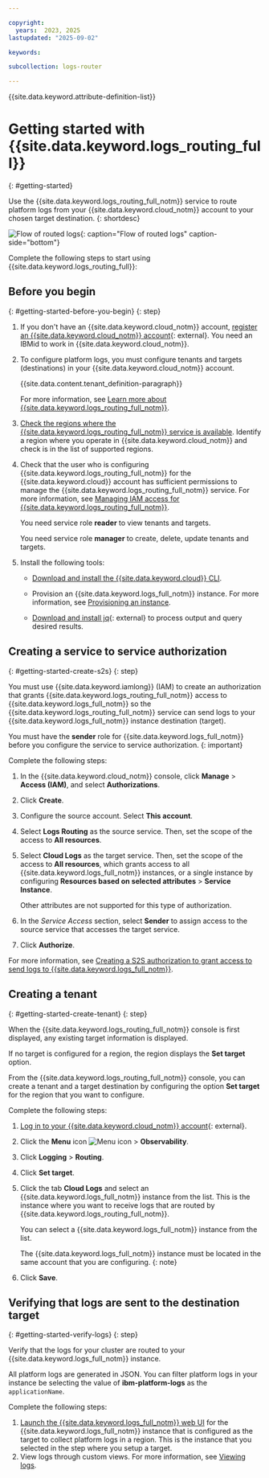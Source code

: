 ```yaml
---

copyright:
  years:  2023, 2025
lastupdated: "2025-09-02"

keywords:

subcollection: logs-router

---
```


{{site.data.keyword.attribute-definition-list}}

# Getting started with {{site.data.keyword.logs_routing_full}}
{: #getting-started}

Use the {{site.data.keyword.logs_routing_full_notm}} service to route platform logs from your {{site.data.keyword.cloud_notm}} account to your chosen target destination.
{: shortdesc}

![Flow of routed logs](/images/cloud-logs-platform-logs.png "Flow of routed logs"){: caption="Flow of routed logs" caption-side="bottom"}



Complete the following steps to start using {{site.data.keyword.logs_routing_full}}:

## Before you begin
{: #getting-started-before-you-begin}
{: step}

1. If you don't have an {{site.data.keyword.cloud_notm}} account, [register an {{site.data.keyword.cloud_notm}} account](https://cloud.ibm.com/login){: external}. You need an IBMid to work in {{site.data.keyword.cloud_notm}}.

2. To configure platform logs, you must configure tenants and targets (destinations) in your {{site.data.keyword.cloud_notm}} account.

    {{site.data.content.tenant_definition-paragraph}}

    For more information, see [Learn more about {{site.data.keyword.logs_routing_full_notm}}](/docs/logs-router?topic=logs-router-about).

3. [Check the regions where the {{site.data.keyword.logs_routing_full_notm}} service is available](/docs/logs-router?topic=logs-router-locations). Identify a region where you operate in {{site.data.keyword.cloud_notm}} and check is in the list of supported regions.

4. Check that the user who is configuring {{site.data.keyword.logs_routing_full_notm}} for the {{site.data.keyword.cloud}} account has sufficient permissions to manage the {{site.data.keyword.logs_routing_full_notm}} service. For more information, see [Managing IAM access for {{site.data.keyword.logs_routing_full_notm}}](/docs/logs-router?topic=logs-router-iam).

    You need service role **reader** to view tenants and targets.

    You need service role **manager** to create, delete, update tenants and targets.

5. Install the following tools:

    - [Download and install the {{site.data.keyword.cloud}} CLI](/docs/cli).

    - Provision an {{site.data.keyword.logs_full_notm}} instance. For more information, see [Provisioning an instance](/docs/cloud-logs?topic=cloud-logs-instance-provision&interface=ui).

    - [Download and install jq](https://stedolan.github.io/jq/){: external} to process output and query desired results.


## Creating a service to service authorization
{: #getting-started-create-s2s}
{: step}

You must use {{site.data.keyword.iamlong}} (IAM) to create an authorization that grants {{site.data.keyword.logs_routing_full_notm}} access to {{site.data.keyword.logs_full_notm}} so the {{site.data.keyword.logs_routing_full_notm}} service can send logs to your {{site.data.keyword.logs_full_notm}} instance destination (target).

You must have the **sender** role for {{site.data.keyword.logs_full_notm}} before you configure the service to service authorization.
{: important}

Complete the following steps:

1. In the {{site.data.keyword.cloud_notm}} console, click **Manage** > **Access (IAM)**, and select **Authorizations**.

2. Click **Create**.

3. Configure the source account. Select **This account**.

4. Select **Logs Routing** as the source service. Then, set the scope of the access to **All resources**.

5. Select **Cloud Logs** as the target service. Then, set the scope of the access to **All resources**, which grants access to all {{site.data.keyword.logs_full_notm}} instances, or a single instance by configuring **Resources based on selected attributes** &gt; **Service Instance**.

    Other attributes are not supported for this type of authorization.

6. In the *Service Access* section, select **Sender** to assign access to the source service that accesses the target service.

7. Click **Authorize**.


For more information, see [Creating a S2S authorization to grant access to send logs to {{site.data.keyword.logs_full_notm}}](/docs/logs-router?topic=logs-router-iam-service-auth-logs-routing).

## Creating a tenant
{: #getting-started-create-tenant}
{: step}

When the {{site.data.keyword.logs_routing_full_notm}} console is first displayed, any existing target information is displayed.

If no target is configured for a region, the region displays the **Set target** option.

From the {{site.data.keyword.logs_routing_full_notm}} console, you can create a tenant and a target destination by configuring the option **Set target** for the region that you want to configure.


Complete the following steps:

1. [Log in to your {{site.data.keyword.cloud_notm}} account](https://cloud.ibm.com/login){: external}.

2. Click the **Menu** icon ![Menu icon](../icons/icon_hamburger.svg "Menu") &gt; **Observability**.

3. Click **Logging** > **Routing**.

4. Click **Set target**.

5. Click the tab **Cloud Logs** and select an {{site.data.keyword.logs_full_notm}} instance from the list. This is the instance where you want to receive logs that are routed by {{site.data.keyword.logs_routing_full_notm}}.

   You can select a {{site.data.keyword.logs_full_notm}} instance from the list.

   The {{site.data.keyword.logs_full_notm}} instance must be located in the same account that you are configuring.
   {: note}

6. Click **Save**.



## Verifying that logs are sent to the destination target
{: #getting-started-verify-logs}
{: step}

Verify that the logs for your cluster are routed to your {{site.data.keyword.logs_full_notm}} instance.

All platform logs are generated in JSON. You can filter platform logs in your instance be selecting the value of **ibm-platform-logs** as the `applicationName`.

Complete the following steps:

1. [Launch the {{site.data.keyword.logs_full_notm}} web UI](/docs/cloud-logs?topic=cloud-logs-instance-launch&interface=ui) for the {{site.data.keyword.logs_full_notm}} instance that is configured as the target to collect platform logs in a region. This is the instance that you selected in the step where you setup a target.
2. View logs through custom views. For more information, see [Viewing logs](/docs/cloud-logs?topic=cloud-logs-custom_views).
